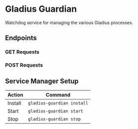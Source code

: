 # Gladius Guardian

Watchdog service for managing the various Gladius processes.

## Endpoints

### GET Requests

### POST Requests

## Service Manager Setup

| Action  | Command                    |
| ------- | -------------------------- |
| Install | `gladius-guardian install` |
| Start   | `gladius-guardian start`   |
| Stop    | `gladius-guardian stop`    |
